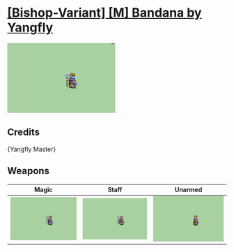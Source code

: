 # [\[Bishop-Variant\] \[M\] Bandana by Yangfly](./)

<img src="./6.%20Magic/Magic_000.png" alt="[Bishop-Variant] [M] Bandana by Yangfly standing" />

## Credits

{Yangfly Master}

## Weapons


|Magic |Staff |Unarmed |
|  :---: | :---: | :---: |
| <img alt="Magic animation" src="./6.%20Magic/Magic.gif" /> | <img alt="Staff animation" src="./7.%20Staff/Staff.gif" /> | <img alt="Unarmed animation" src="./8.%20Unarmed/Unarmed.gif" /> |
